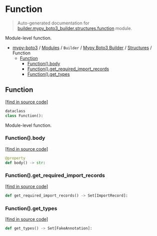 # Function

> Auto-generated documentation for [builder.mypy_boto3_builder.structures.function](https://github.com/vemel/mypy_boto3/blob/master/builder/mypy_boto3_builder/structures/function.py) module.

Module-level function.

- [mypy-boto3](../../../README.md#mypy_boto3) / [Modules](../../../MODULES.md#mypy-boto3-modules) / `Builder` / [Mypy Boto3 Builder](../index.md#mypy-boto3-builder) / [Structures](index.md#structures) / Function
    - [Function](#function)
        - [Function().body](#functionbody)
        - [Function().get_required_import_records](#functionget_required_import_records)
        - [Function().get_types](#functionget_types)

## Function

[[find in source code]](https://github.com/vemel/mypy_boto3/blob/master/builder/mypy_boto3_builder/structures/function.py#L12)

```python
dataclass
class Function():
```

Module-level function.

### Function().body

[[find in source code]](https://github.com/vemel/mypy_boto3/blob/master/builder/mypy_boto3_builder/structures/function.py#L25)

```python
@property
def body() -> str:
```

### Function().get_required_import_records

[[find in source code]](https://github.com/vemel/mypy_boto3/blob/master/builder/mypy_boto3_builder/structures/function.py#L38)

```python
def get_required_import_records() -> Set[ImportRecord]:
```

### Function().get_types

[[find in source code]](https://github.com/vemel/mypy_boto3/blob/master/builder/mypy_boto3_builder/structures/function.py#L29)

```python
def get_types() -> Set[FakeAnnotation]:
```
